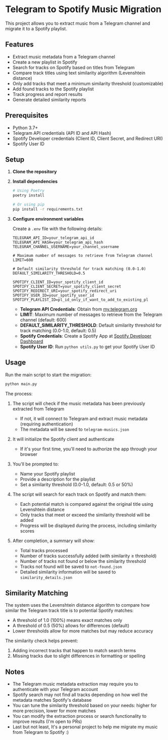 # Telegram to Spotify Music Migration

This project allows you to extract music from a Telegram channel and migrate it to a Spotify playlist.

## Features

- Extract music metadata from a Telegram channel
- Create a new playlist in Spotify
- Search for tracks on Spotify based on titles from Telegram
- Compare track titles using text similarity algorithm (Levenshtein distance)
- Only add tracks that meet a minimum similarity threshold (customizable)
- Add found tracks to the Spotify playlist
- Track progress and report results
- Generate detailed similarity reports

## Prerequisites

- Python 3.7+
- Telegram API credentials (API ID and API Hash)
- Spotify Developer credentials (Client ID, Client Secret, and Redirect URI)
- Spotify User ID

## Setup

1. **Clone the repository**

2. **Install dependencies**

   ```bash
   # Using Poetry
   poetry install
   
   # Or using pip
   pip install -r requirements.txt
   ```

3. **Configure environment variables**

   Create a `.env` file with the following details:

   ```
   TELEGRAM_API_ID=your_telegram_api_id
   TELEGRAM_API_HASH=your_telegram_api_hash
   TELEGRAM_CHANNEL_USERNAME=your_channel_username

   # Maximum number of messages to retrieve from Telegram channel
   LIMIT=600

   # Default similarity threshold for track matching (0.0-1.0)
   DEFAULT_SIMILARITY_THRESHOLD=0.5

   SPOTIFY_CLIENT_ID=your_spotify_client_id
   SPOTIFY_CLIENT_SECRET=your_spotify_client_secret
   SPOTIFY_REDIRECT_URI=your_spotify_redirect_uri
   SPOTIFY_USER_ID=your_spotify_user_id
   SPOTIFY_PLAYLIST_ID=pl_id_only_if_want_to_add_to_existing_pl
   ```

   - **Telegram API Credentials**: Obtain from [my.telegram.org](https://my.telegram.org)
   - **LIMIT**: Maximum number of messages to retrieve from the Telegram channel (default: 600)
   - **DEFAULT_SIMILARITY_THRESHOLD**: Default similarity threshold for track matching (0.0-1.0, default: 0.5)
   - **Spotify Credentials**: Create a Spotify App at [Spotify Developer Dashboard](https://developer.spotify.com/dashboard/applications)
   - **Spotify User ID**: Run `python utils.py` to get your Spotify User ID

## Usage

Run the main script to start the migration:

```bash
python main.py
```

The process:

1. The script will check if the music metadata has been previously extracted from Telegram
   - If not, it will connect to Telegram and extract music metadata (requiring authentication)
   - The metadata will be saved to `telegram-musics.json`

2. It will initialize the Spotify client and authenticate
   - If it's your first time, you'll need to authorize the app through your browser

3. You'll be prompted to:
   - Name your Spotify playlist
   - Provide a description for the playlist
   - Set a similarity threshold (0.0-1.0, default: 0.5 or 50%)

4. The script will search for each track on Spotify and match them:
   - Each potential match is compared against the original title using Levenshtein distance
   - Only tracks that meet or exceed the similarity threshold will be added
   - Progress will be displayed during the process, including similarity scores

5. After completion, a summary will show:
   - Total tracks processed
   - Number of tracks successfully added (with similarity ≥ threshold)
   - Number of tracks not found or below the similarity threshold
   - Tracks not found will be saved to `not-found.json`
   - Detailed similarity information will be saved to `similarity_details.json`

## Similarity Matching

The system uses the Levenshtein distance algorithm to compare how similar the Telegram track title is to potential Spotify matches:

- A threshold of 1.0 (100%) means exact matches only
- A threshold of 0.5 (50%) allows for differences (default)
- Lower thresholds allow for more matches but may reduce accuracy

The similarity check helps prevent:
1. Adding incorrect tracks that happen to match search terms
2. Missing tracks due to slight differences in formatting or spelling

## Notes

- The Telegram music metadata extraction may require you to authenticate with your Telegram account
- Spotify search may not find all tracks depending on how well the metadata matches Spotify's database
- You can tune the similarity threshold based on your needs: higher for more precision, lower for more matches
- You can modify the extraction process or search functionality to improve results (I'm open to PRs)
- Last but not least, It's a personal project to help me migrate my music from Telegram to Spotify :)